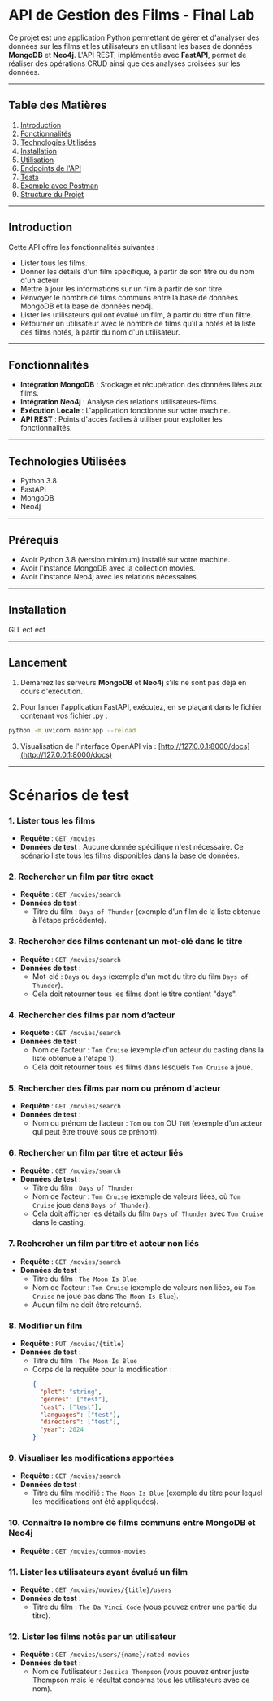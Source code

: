# API de Gestion des Films - Final Lab

Ce projet est une application Python permettant de gérer et d'analyser des données sur les films et les utilisateurs en utilisant les bases de données **MongoDB** et **Neo4j**. L'API REST, implémentée avec **FastAPI**, permet de réaliser des opérations CRUD ainsi que des analyses croisées sur les données.

---

## Table des Matières

1. [Introduction](#introduction)
2. [Fonctionnalités](#fonctionnalités)
3. [Technologies Utilisées](#technologies-utilisées)
4. [Installation](#installation)
5. [Utilisation](#utilisation)
6. [Endpoints de l'API](#endpoints-de-lapi)
7. [Tests](#tests)
8. [Exemple avec Postman](#exemple-avec-postman)
9. [Structure du Projet](#structure-du-projet)

---

## Introduction

Cette API offre les fonctionnalités suivantes :
- Lister tous les films.
- Donner les détails d'un film spécifique, à partir de son titre ou du nom d'un acteur
- Mettre à jour les informations sur un film à partir de son titre.
- Renvoyer le nombre de films communs entre la base de données MongoDB et la base de données neo4j.
- Lister les utilisateurs qui ont évalué un film, à partir du titre d'un filtre.
- Retourner un utilisateur avec le nombre de films qu'il a notés et la liste des films notés, à partir du nom d'un utilisateur.

---

## Fonctionnalités

- **Intégration MongoDB** : Stockage et récupération des données liées aux films.
- **Intégration Neo4j** : Analyse des relations utilisateurs-films.
- **Exécution Locale** : L'application fonctionne sur votre machine.
- **API REST** : Points d'accès faciles à utiliser pour exploiter les fonctionnalités.

---

## Technologies Utilisées

- Python 3.8
- FastAPI
- MongoDB
- Neo4j
---

## Prérequis

- Avoir Python 3.8 (version minimum) installé sur votre machine.
- Avoir l'instance MongoDB avec la collection movies.
- Avoir l'instance Neo4j avec les relations nécessaires.
---

## Installation 

GIT ect ect

---

## Lancement 
1. Démarrez les serveurs **MongoDB** et **Neo4j** s'ils ne sont pas déjà en cours d'exécution.

2. Pour lancer l'application FastAPI, exécutez, en se plaçant dans le fichier contenant vos fichier .py :
```bash
python -m uvicorn main:app --reload
```
3. Visualisation de l'interface OpenAPI via :
[http://127.0.0.1:8000/docs](http://127.0.0.1:8000/docs)

---
# Scénarios de test

### 1. Lister tous les films
- **Requête** : `GET /movies`
- **Données de test** : Aucune donnée spécifique n'est nécessaire. Ce scénario liste tous les films disponibles dans la base de données.

### 2. Rechercher un film par titre exact
- **Requête** : `GET /movies/search`
- **Données de test** : 
  - Titre du film : `Days of Thunder` (exemple d’un film de la liste obtenue à l'étape précédente).

### 3. Rechercher des films contenant un mot-clé dans le titre
- **Requête** : `GET /movies/search`
- **Données de test** : 
  - Mot-clé : `Days` ou `days` (exemple d’un mot du titre du film `Days of Thunder`).
  - Cela doit retourner tous les films dont le titre contient "days".

### 4. Rechercher des films par nom d’acteur
- **Requête** : `GET /movies/search`
- **Données de test** : 
  - Nom de l’acteur : `Tom Cruise` (exemple d'un acteur du casting dans la liste obtenue à l'étape 1).
  - Cela doit retourner tous les films dans lesquels `Tom Cruise` a joué.

### 5. Rechercher des films par nom ou prénom d'acteur
- **Requête** : `GET /movies/search`
- **Données de test** : 
  - Nom ou prénom de l’acteur : `Tom` ou `tom` OU `TOM` (exemple d’un acteur qui peut être trouvé sous ce prénom).

### 6. Rechercher un film par titre et acteur liés
- **Requête** : `GET /movies/search`
- **Données de test** : 
  - Titre du film : `Days of Thunder`
  - Nom de l’acteur : `Tom Cruise` (exemple de valeurs liées, où `Tom Cruise` joue dans `Days of Thunder`).
  - Cela doit afficher les détails du film `Days of Thunder` avec `Tom Cruise` dans le casting.

### 7. Rechercher un film par titre et acteur non liés
- **Requête** : `GET /movies/search`
- **Données de test** : 
  - Titre du film : `The Moon Is Blue`
  - Nom de l’acteur : `Tom Cruise` (exemple de valeurs non liées, où `Tom Cruise` ne joue pas dans `The Moon Is Blue`).
  - Aucun film ne doit être retourné.

### 8. Modifier un film
- **Requête** : `PUT /movies/{title}`
- **Données de test** : 
  - Titre du film : `The Moon Is Blue`
  - Corps de la requête pour la modification : 
    ```json
    {
      "plot": "string",
      "genres": ["test"],
      "cast": ["test"],
      "languages": ["test"],
      "directors": ["test"],
      "year": 2024
    }
    ```

### 9. Visualiser les modifications apportées
- **Requête** : `GET /movies/search`
- **Données de test** : 
  - Titre du film modifié : `The Moon Is Blue` (exemple du titre pour lequel les modifications ont été appliquées).

### 10. Connaître le nombre de films communs entre MongoDB et Neo4j
- **Requête** : `GET /movies/common-movies`

### 11. Lister les utilisateurs ayant évalué un film
- **Requête** : `GET /movies/movies/{title}/users`
- **Données de test** : 
  - Titre du film : `The Da Vinci Code` (vous pouvez entrer une partie du titre).

### 12. Lister les films notés par un utilisateur
- **Requête** : `GET /movies/users/{name}/rated-movies`
- **Données de test** : 
  - Nom de l’utilisateur : `Jessica Thompson` (vous pouvez entrer juste Thompson mais le résultat concerna tous les utilisateurs avec ce nom).
